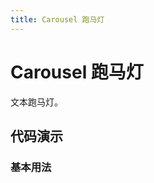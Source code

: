 ```yaml
---
title: Carousel 跑马灯
---
```


# Carousel 跑马灯

文本跑马灯。

## 代码演示

### 基本用法

<code src="./demo/basic.tsx"></code>

<API src="./index.tsx"></API>
